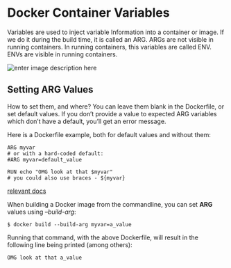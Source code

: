 # Docker Container Variables
Variables are used to inject variable Information into a container or image.
If we do it during the build time, it is called an ARG. ARGs are not visible in running containers.
In running containers, this variables are called ENV. ENVs are visible in running containers.

![enter image description here](https://github.com/joe-speedboat/workshop.docker/raw/main/images/docker_env_arg.png)
## Setting ARG Values
How to set them, and where? 
You can leave them blank in the Dockerfile, or set default values. 
If you don’t provide a value to expected ARG variables which don’t have a default, you’ll get an error message.

Here is a Dockerfile example, both for default values and without them:

```
ARG myvar
# or with a hard-coded default:
#ARG myvar=default_value

RUN echo "OMG look at that $myvar"
# you could also use braces - ${myvar}

```

[relevant docs](https://docs.docker.com/engine/reference/builder/#arg)

When building a Docker image from the commandline, you can set **ARG** values using _–build-arg_:

```
$ docker build --build-arg myvar=a_value

```

Running that command, with the above Dockerfile, will result in the following line being printed (among others):

```
OMG look at that a_value

```
<!--stackedit_data:
eyJoaXN0b3J5IjpbNzg3NTA4MjUsLTk0NzgzNzU2M119
-->